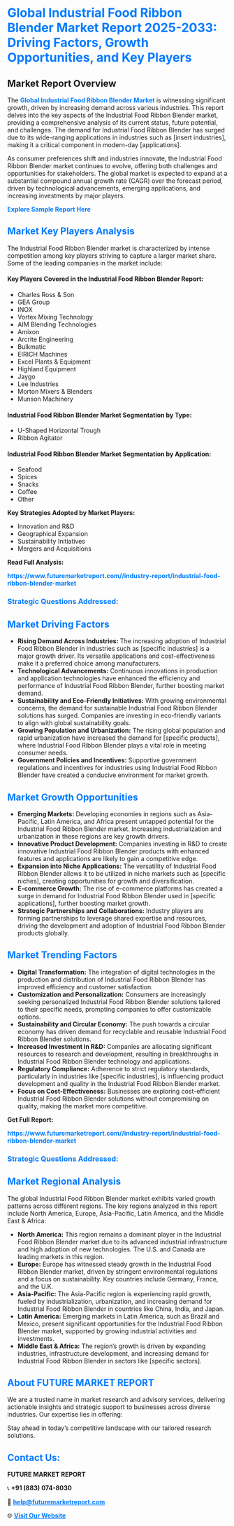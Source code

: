 <h1 style="color: #007BFF;">Global Industrial Food Ribbon Blender Market Report 2025-2033: Driving Factors, Growth Opportunities, and Key Players</h1>

<section id="overview">
<h2>Market Report Overview</h2>
<p>The <a href="https://www.futuremarketreport.com//industry-report/industrial-food-ribbon-blender-market" style="color: #007BFF; text-decoration: none;"><strong>Global Industrial Food Ribbon Blender Market</strong></a> is witnessing significant growth, driven by increasing demand across various industries. This report delves into the key aspects of the Industrial Food Ribbon Blender market, providing a comprehensive analysis of its current status, future potential, and challenges. The demand for Industrial Food Ribbon Blender has surged due to its wide-ranging applications in industries such as [insert industries], making it a critical component in modern-day [applications].</p>
<p>As consumer preferences shift and industries innovate, the Industrial Food Ribbon Blender market continues to evolve, offering both challenges and opportunities for stakeholders. The global market is expected to expand at a substantial compound annual growth rate (CAGR) over the forecast period, driven by technological advancements, emerging applications, and increasing investments by major players.</p>
</section>

<section id="overview">
<p><a href="https://www.futuremarketreport.com//request-sample/reportId=85134" style="color: #007BFF; text-decoration: none;"><strong>Explore Sample Report Here</strong></a></p>
</section>

<section id="key-players">
<h2 style="color: #007BFF;">Market Key Players Analysis</h2>
<p>The Industrial Food Ribbon Blender market is characterized by intense competition among key players striving to capture a larger market share. Some of the leading companies in the market include:</p>
<h4>Key Players Covered in the Industrial Food Ribbon Blender Report:</h4>
<ul><li>Charles Ross &amp; Son</li><li>GEA Group</li><li>INOX</li><li>Vortex Mixing Technology</li><li>AIM Blending Technologies</li><li>Amixon</li><li>Arcrite Engineering</li><li>Bulkmatic</li><li>EIRICH Machines</li><li>Excel Plants &amp; Equipment</li><li>Highland Equipment</li><li>Jaygo</li><li>Lee Industries</li><li>Morton Mixers &amp; Blenders</li><li>Munson Machinery</li></ul>
<h4>Industrial Food Ribbon Blender Market Segmentation by Type:</h4>
<ul><li>U-Shaped Horizontal Trough</li><li>Ribbon Agitator</li></ul>

<h4>Industrial Food Ribbon Blender Market Segmentation by Application:</h4>
<ul><li>Seafood</li><li>Spices</li><li>Snacks</li><li>Coffee</li><li>Other</li></ul>
<p><strong>Key Strategies Adopted by Market Players:</strong></p>
<ul>
<li>Innovation and R&D</li>
<li>Geographical Expansion</li>
<li>Sustainability Initiatives</li>
<li>Mergers and Acquisitions</li>
</ul>
</section>

<section>
<p><strong>Read Full Analysis: </strong></p><a href="https://www.futuremarketreport.com//industry-report/industrial-food-ribbon-blender-market" style="color: #007BFF; text-decoration: none;"><strong>https://www.futuremarketreport.com//industry-report/industrial-food-ribbon-blender-market</strong></a>
<h3 style="color: #007BFF;">Strategic Questions Addressed:</h3>
</section>

<section id="driving-factors">
<h2 style="color: #007BFF;">Market Driving Factors</h2>
<ul>
<li><strong>Rising Demand Across Industries:</strong> The increasing adoption of Industrial Food Ribbon Blender in industries such as [specific industries] is a major growth driver. Its versatile applications and cost-effectiveness make it a preferred choice among manufacturers.</li>
<li><strong>Technological Advancements:</strong> Continuous innovations in production and application technologies have enhanced the efficiency and performance of Industrial Food Ribbon Blender, further boosting market demand.</li>
<li><strong>Sustainability and Eco-Friendly Initiatives:</strong> With growing environmental concerns, the demand for sustainable Industrial Food Ribbon Blender solutions has surged. Companies are investing in eco-friendly variants to align with global sustainability goals.</li>
<li><strong>Growing Population and Urbanization:</strong> The rising global population and rapid urbanization have increased the demand for [specific products], where Industrial Food Ribbon Blender plays a vital role in meeting consumer needs.</li>
<li><strong>Government Policies and Incentives:</strong> Supportive government regulations and incentives for industries using Industrial Food Ribbon Blender have created a conducive environment for market growth.</li>
</ul>
</section>

<section id="growth-opportunities">
<h2 style="color: #007BFF;">Market Growth Opportunities</h2>
<ul>
<li><strong>Emerging Markets:</strong> Developing economies in regions such as Asia-Pacific, Latin America, and Africa present untapped potential for the Industrial Food Ribbon Blender market. Increasing industrialization and urbanization in these regions are key growth drivers.</li>
<li><strong>Innovative Product Development:</strong> Companies investing in R&D to create innovative Industrial Food Ribbon Blender products with enhanced features and applications are likely to gain a competitive edge.</li>
<li><strong>Expansion into Niche Applications:</strong> The versatility of Industrial Food Ribbon Blender allows it to be utilized in niche markets such as [specific niches], creating opportunities for growth and diversification.</li>
<li><strong>E-commerce Growth:</strong> The rise of e-commerce platforms has created a surge in demand for Industrial Food Ribbon Blender used in [specific applications], further boosting market growth.</li>
<li><strong>Strategic Partnerships and Collaborations:</strong> Industry players are forming partnerships to leverage shared expertise and resources, driving the development and adoption of Industrial Food Ribbon Blender products globally.</li>
</ul>
</section>

<section id="trending-factors">
<h2 style="color: #007BFF;">Market Trending Factors</h2>
<ul>
<li><strong>Digital Transformation:</strong> The integration of digital technologies in the production and distribution of Industrial Food Ribbon Blender has improved efficiency and customer satisfaction.</li>
<li><strong>Customization and Personalization:</strong> Consumers are increasingly seeking personalized Industrial Food Ribbon Blender solutions tailored to their specific needs, prompting companies to offer customizable options.</li>
<li><strong>Sustainability and Circular Economy:</strong> The push towards a circular economy has driven demand for recyclable and reusable Industrial Food Ribbon Blender solutions.</li>
<li><strong>Increased Investment in R&D:</strong> Companies are allocating significant resources to research and development, resulting in breakthroughs in Industrial Food Ribbon Blender technology and applications.</li>
<li><strong>Regulatory Compliance:</strong> Adherence to strict regulatory standards, particularly in industries like [specific industries], is influencing product development and quality in the Industrial Food Ribbon Blender market.</li>
<li><strong>Focus on Cost-Effectiveness:</strong> Businesses are exploring cost-efficient Industrial Food Ribbon Blender solutions without compromising on quality, making the market more competitive.</li>
</ul>
</section>

<section>
<p><strong>Get Full Report: </strong></p><a href="https://www.futuremarketreport.com//industry-report/industrial-food-ribbon-blender-market" style="color: #007BFF; text-decoration: none;"><strong>https://www.futuremarketreport.com//industry-report/industrial-food-ribbon-blender-market</strong></a>
<h3 style="color: #007BFF;">Strategic Questions Addressed:</h3>
</section>


<section id="regional-analysis">
<h2 style="color: #007BFF;">Market Regional Analysis</h2>
<p>The global Industrial Food Ribbon Blender market exhibits varied growth patterns across different regions. The key regions analyzed in this report include North America, Europe, Asia-Pacific, Latin America, and the Middle East & Africa:</p>
<ul>
<li><strong>North America:</strong> This region remains a dominant player in the Industrial Food Ribbon Blender market due to its advanced industrial infrastructure and high adoption of new technologies. The U.S. and Canada are leading markets in this region.</li>
<li><strong>Europe:</strong> Europe has witnessed steady growth in the Industrial Food Ribbon Blender market, driven by stringent environmental regulations and a focus on sustainability. Key countries include Germany, France, and the U.K.</li>
<li><strong>Asia-Pacific:</strong> The Asia-Pacific region is experiencing rapid growth, fueled by industrialization, urbanization, and increasing demand for Industrial Food Ribbon Blender in countries like China, India, and Japan.</li>
<li><strong>Latin America:</strong> Emerging markets in Latin America, such as Brazil and Mexico, present significant opportunities for the Industrial Food Ribbon Blender market, supported by growing industrial activities and investments.</li>
<li><strong>Middle East & Africa:</strong> The region’s growth is driven by expanding industries, infrastructure development, and increasing demand for Industrial Food Ribbon Blender in sectors like [specific sectors].</li>
</ul>
</section>

<footer>
<h2 style="color: #007BFF;">About FUTURE MARKET REPORT</h2>
<p>We are a trusted name in market research and advisory services, delivering actionable insights and strategic support to businesses across diverse industries. Our expertise lies in offering:</p>

<p>Stay ahead in today’s competitive landscape with our tailored research solutions.</p>

<h2 style="color: #007BFF;">Contact Us:</h2>
<p><strong>FUTURE MARKET REPORT</strong></p>
<p>📞 <strong>+91 (883) 074-8030</strong></p>
<p>📧 <strong><a href="mailto:help@futuremarketreport.com" style="color: #007BFF;">help@futuremarketreport.com</a></strong></p>
<p>🌐 <strong><a href="https://www.futuremarketreport.com/" style="color: #007BFF;">Visit Our Website</a></strong></p>
</footer>